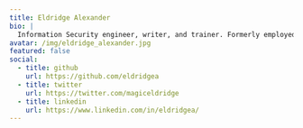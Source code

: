 ```yaml
---
title: Eldridge Alexander
bio: |
  Information Security engineer, writer, and trainer. Formerly employed at Duo Labs, Cloudflare and Google. Technologist, magician, designer, musician, videographer, blogger, and avid sweet tea drinker.
avatar: /img/eldridge_alexander.jpg
featured: false
social:
  - title: github
    url: https://github.com/eldridgea
  - title: twitter
    url: https://twitter.com/magiceldridge
  - title: linkedin
    url: https://www.linkedin.com/in/eldridgea/
---
```

